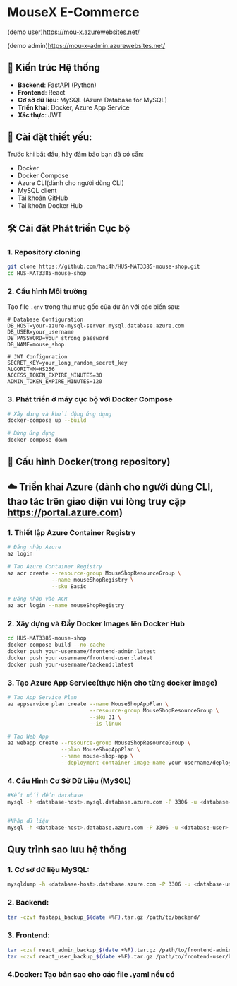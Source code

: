 # MouseX E-Commerce
(demo user)https://mou-x.azurewebsites.net/

(demo admin)https://mou-x-admin.azurewebsites.net/

## 🚀 Kiến trúc Hệ thống

- **Backend**: FastAPI (Python)
- **Frontend**: React
- **Cơ sở dữ liệu**: MySQL (Azure Database for MySQL)
- **Triển khai**: Docker, Azure App Service
- **Xác thực**: JWT

## 🔧 Cài đặt thiết yếu:

Trước khi bắt đầu, hãy đảm bảo bạn đã có sẵn:

- Docker
- Docker Compose
- Azure CLI(dành cho người dùng CLI)
- MySQL client
- Tài khoản GitHub
- Tài khoản Docker Hub

## 🛠️ Cài đặt Phát triển Cục bộ

### 1. Repository cloning

```bash
git clone https://github.com/hai4h/HUS-MAT3385-mouse-shop.git
cd HUS-MAT3385-mouse-shop
```

### 2. Cấu hình Môi trường

Tạo file `.env` trong thư mục gốc của dự án với các biến sau:

```env
# Database Configuration
DB_HOST=your-azure-mysql-server.mysql.database.azure.com
DB_USER=your_username
DB_PASSWORD=your_strong_password
DB_NAME=mouse_shop

# JWT Configuration
SECRET_KEY=your_long_random_secret_key
ALGORITHM=HS256
ACCESS_TOKEN_EXPIRE_MINUTES=30
ADMIN_TOKEN_EXPIRE_MINUTES=120
```

### 3. Phát triển ở máy cục bộ với Docker Compose

```bash
# Xây dựng và khởi động ứng dụng
docker-compose up --build

# Dừng ứng dụng
docker-compose down
```

## 🐳 Cấu hình Docker(trong repository)

## ☁️ Triển khai Azure (dành cho người dùng CLI, thao tác trên giao diện vui lòng truy cập https://portal.azure.com)

### 1. Thiết lập Azure Container Registry

```bash
# Đăng nhập Azure
az login

# Tạo Azure Container Registry
az acr create --resource-group MouseShopResourceGroup \
              --name mouseShopRegistry \
              --sku Basic

# Đăng nhập vào ACR
az acr login --name mouseShopRegistry
```

### 2. Xây dựng và Đẩy Docker Images lên Docker Hub

```bash
cd HUS-MAT3385-mouse-shop
docker-compose build --no-cache
docker push your-username/frontend-admin:latest
docker push your-username/frontend-user:latest
docker push your-username/backend:latest
```

### 3. Tạo Azure App Service(thực hiện cho từng docker image)

```bash
# Tạo App Service Plan
az appservice plan create --name MouseShopAppPlan \
                          --resource-group MouseShopResourceGroup \
                          --sku B1 \
                          --is-linux

# Tạo Web App
az webapp create --resource-group MouseShopResourceGroup \
                 --plan MouseShopAppPlan \
                 --name mouse-shop-app \
                 --deployment-container-image-name your-username/deployment-image-name:latest
```
### 4. Cấu Hình Cơ Sở Dữ Liệu (MySQL)
```bash
#Kết nối đến database
mysql -h <database-host>.mysql.database.azure.com -P 3306 -u <database-user> -p


#Nhập dữ liệu
mysql -h <database-host>.database.azure.com -P 3306 -u <database-user> -p <database-name> < <path-to-mouse_shop.sql>
```

## Quy trình sao lưu hệ thống
### 1. Cơ sở dữ liệu MySQL:
```bash
mysqldump -h <database-host>.database.azure.com -P 3306 -u <database-user> -p <database-name> > /path/to/backup/backup_$(date +%F).sql
```
### 2. Backend:
```bash
tar -czvf fastapi_backup_$(date +%F).tar.gz /path/to/backend/
```
### 3. Frontend:
```bash
tar -czvf react_admin_backup_$(date +%F).tar.gz /path/to/frontend-admin/build/
tar -czvf react_user_backup_$(date +%F).tar.gz /path/to/frontend-user/build/
```
### 4.Docker: Tạo bản sao cho các file .yaml nếu có

